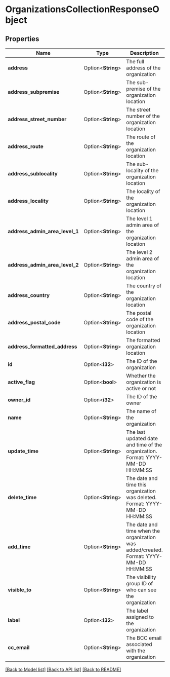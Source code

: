 # OrganizationsCollectionResponseObject

## Properties

Name | Type | Description | Notes
------------ | ------------- | ------------- | -------------
**address** | Option<**String**> | The full address of the organization | [optional]
**address_subpremise** | Option<**String**> | The sub-premise of the organization location | [optional]
**address_street_number** | Option<**String**> | The street number of the organization location | [optional]
**address_route** | Option<**String**> | The route of the organization location | [optional]
**address_sublocality** | Option<**String**> | The sub-locality of the organization location | [optional]
**address_locality** | Option<**String**> | The locality of the organization location | [optional]
**address_admin_area_level_1** | Option<**String**> | The level 1 admin area of the organization location | [optional]
**address_admin_area_level_2** | Option<**String**> | The level 2 admin area of the organization location | [optional]
**address_country** | Option<**String**> | The country of the organization location | [optional]
**address_postal_code** | Option<**String**> | The postal code of the organization location | [optional]
**address_formatted_address** | Option<**String**> | The formatted organization location | [optional]
**id** | Option<**i32**> | The ID of the organization | [optional]
**active_flag** | Option<**bool**> | Whether the organization is active or not | [optional]
**owner_id** | Option<**i32**> | The ID of the owner | [optional]
**name** | Option<**String**> | The name of the organization | [optional]
**update_time** | Option<**String**> | The last updated date and time of the organization. Format: YYYY-MM-DD HH:MM:SS | [optional]
**delete_time** | Option<**String**> | The date and time this organization was deleted. Format: YYYY-MM-DD HH:MM:SS | [optional]
**add_time** | Option<**String**> | The date and time when the organization was added/created. Format: YYYY-MM-DD HH:MM:SS | [optional]
**visible_to** | Option<**String**> | The visibility group ID of who can see the organization | [optional]
**label** | Option<**i32**> | The label assigned to the organization | [optional]
**cc_email** | Option<**String**> | The BCC email associated with the organization | [optional]

[[Back to Model list]](../README.md#documentation-for-models) [[Back to API list]](../README.md#documentation-for-api-endpoints) [[Back to README]](../README.md)


